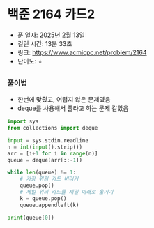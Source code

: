 # 백준 2164 카드2

- 푼 일자: 2025년 2월 13일
- 걸린 시간: 13분 33초
- 링크: https://www.acmicpc.net/problem/2164
- 난이도: ⭐️

### 풀이법

- 한번에 맞췄고, 어렵지 않은 문제였음 
- deque를 사용해서 풀라고 하는 문제 같았음

```py
import sys
from collections import deque

input = sys.stdin.readline
n = int(input().strip())
arr = [i+1 for i in range(n)]
queue = deque(arr[::-1])

while len(queue) != 1:
    # 가장 위의 카드 버리기 
    queue.pop()
    # 제일 위의 카드를 제일 아래로 옮기기 
    k = queue.pop()
    queue.appendleft(k)

print(queue[0])
```